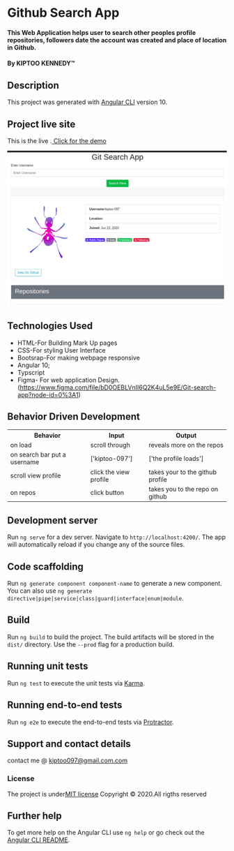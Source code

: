 #  Github Search App
#### This Web Application helps user to search other peoples profile repositories, followers date the account was created and place of location in Github.

#### By **KIPTOO KENNEDY**&trade;

## Description

This project was generated with [Angular CLI](https://github.com/angular/angular-cli) version 10.

## Project live site
  This is the live .[ Click for the demo]( https://kiptoo-097.github.io/Git-search/)

  ![Image](src/assets/img.png)

  ## Technologies Used
* HTML-For Building Mark Up pages
* CSS-For styling User Interface
* Bootsrap-For making webpage responsive
* Angular 10;
* Typscript
* Figma- For web application Design.(https://www.figma.com/file/bD0OEBLVnII6Q2K4uL5e9E/Git-search-app?node-id=0%3A1)

## Behavior Driven Development
<table>
    <tr>
      <th>Behavior</th> 
      <th>Input</th> 
      <th>Output</th>   
    </tr>
    <tr>
        <td>on load</td>
        <td>scroll through </td>
        <td>reveals more on the repos</td>
    </tr> 
    <tr>
        <td>on search bar put a username</td>
        <td>['kiptoo-097']</td>
        <td>['the profile loads']</td>
    </tr>
    <tr>
        <td>scroll  view profile</td>
        <td>click the view profile</td>
        <td>takes your to the github profile</td>
    </tr>
    <tr>
        <td>on repos</td>
        <td>click button</td>
        <td>takes you to the repo on github</td>
    </tr>
       
</table>


## Development server

Run `ng serve` for a dev server. Navigate to `http://localhost:4200/`. The app will automatically reload if you change any of the source files.

## Code scaffolding

Run `ng generate component component-name` to generate a new component. You can also use `ng generate directive|pipe|service|class|guard|interface|enum|module`.

## Build

Run `ng build` to build the project. The build artifacts will be stored in the `dist/` directory. Use the `--prod` flag for a production build.

## Running unit tests

Run `ng test` to execute the unit tests via [Karma](https://karma-runner.github.io).

## Running end-to-end tests

Run `ng e2e` to execute the end-to-end tests via [Protractor](http://www.protractortest.org/).

## Support and contact details
contact me @ kiptoo097@gmail.com.com
### License
The project is under[MIT license](/blob/master/LICENSE)
Copyright &copy; 2020.All rigths reserved

## Further help

To get more help on the Angular CLI use `ng help` or go check out the [Angular CLI README](https://github.com/angular/angular-cli/blob/master/README.md).
